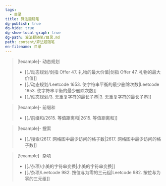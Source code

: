 ```yaml
---
tags:
  - 目录
title: 算法题随笔
dg-publish: true
dg-hide: true
dg-show-local-graph: true
dg-path: 算法题随笔/目录.md
path: content/算法题随笔
en-filename: 目录
---
```


> [!example]- 动态规划
>  - [[./动态规划/剑指 Offer 47. 礼物的最大价值|剑指 Offer 47. 礼物的最大价值]]
> - [[./动态规划/Leetcode 1653. 使字符串平衡的最少删除次数|Leetcode 1653. 使字符串平衡的最少删除次数]]
> - [[./动态规划/3. 无重复字符的最长子串|3. 无重复字符的最长子串]]
> 

> [!example]- 前缀和
>  - [[./前缀和/2615. 等值距离和|2615. 等值距离和]]
> 

> [!example]- 搜索
>  - [[./搜索/2617. 网格图中最少访问的格子数|2617. 网格图中最少访问的格子数]]
> 

> [!example]- 杂项
>  - [[./杂项/小美的字符串变换|小美的字符串变换]]
> - [[./杂项/Leetcode 982. 按位与为零的三元组|Leetcode 982. 按位与为零的三元组]]
> 

